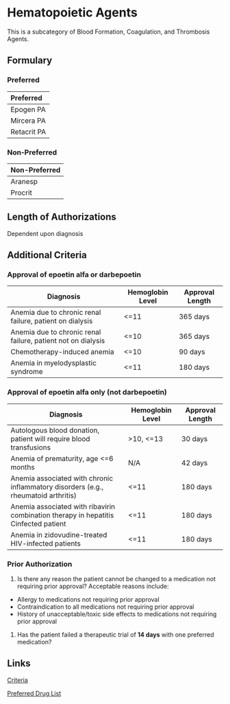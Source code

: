 # Hematopoietic Agents

This is a subcategory of Blood Formation, Coagulation, and Thrombosis Agents.

## Formulary

### Preferred

| Preferred   |
| :---------- |
| Epogen PA   |
| Mircera PA  |
| Retacrit PA |

### Non-Preferred

| Non-Preferred |
| :------------ |
| Aranesp       |
| Procrit       |

## Length of Authorizations

Dependent upon diagnosis

## Additional Criteria

### Approval of epoetin alfa or darbepoetin

| Diagnosis                                                    | Hemoglobin Level | Approval Length |
| ------------------------------------------------------------ | ---------------- | --------------- |
| Anemia due to chronic renal failure, patient on dialysis     | \<=11            | 365 days        |
| Anemia due to chronic renal failure, patient not on dialysis | \<=10            | 365 days        |
| Chemotherapy-induced anemia                                  | \<=10            | 90 days         |
| Anemia in myelodysplastic syndrome                           | \<=11            | 180 days        |

### Approval of epoetin alfa only (not darbepoetin)

| Diagnosis                                                                           | Hemoglobin Level | Approval Length |
| ----------------------------------------------------------------------------------- | ---------------- | --------------- |
| Autologous blood donation, patient will require blood transfusions                  | \>10, \<=13      | 30 days         |
| Anemia of prematurity, age \<=6 months                                              | N/A              | 42 days         |
| Anemia associated with chronic inflammatory disorders (e.g., rheumatoid arthritis)  | \<=11            | 180 days        |
| Anemia associated with ribavirin combination therapy in hepatitis Cinfected patient | \<=11            | 180 days        |
| Anemia in zidovudine-treated HIV-infected patients                                  | \<=11            | 180 days        |

### Prior Authorization

1.  Is there any reason the patient cannot be changed to a medication not requiring prior approval? Acceptable reasons include:
-   Allergy to medications not requiring prior approval
-   Contraindication to all medications not requiring prior approval
-   History of unacceptable/toxic side effects to medications not requiring prior approval
1.  Has the patient failed a therapeutic trial of **14 days** with one preferred medication?

## Links

[Criteria](https://pharmacy.medicaid.ohio.gov/sites/default/files/20221001_UPDL_Criteria_APPROVED.pdf#page=11)

[Preferred Drug List](https://pharmacy.medicaid.ohio.gov/sites/default/files/20221001_UPDL_APPROVED_.pdf#page=8)
